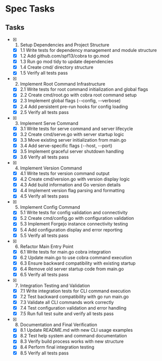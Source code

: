 # Spec Tasks

## Tasks

- [x] 1. Setup Dependencies and Project Structure
  - [x] 1.1 Write tests for dependency management and module structure
  - [x] 1.2 Add github.com/spf13/cobra to go.mod
  - [x] 1.3 Run go mod tidy to update dependencies
  - [x] 1.4 Create cmd/ directory structure
  - [x] 1.5 Verify all tests pass

- [x] 2. Implement Root Command Infrastructure
   - [x] 2.1 Write tests for root command initialization and global flags
   - [x] 2.2 Create cmd/root.go with cobra root command setup
   - [x] 2.3 Implement global flags (--config, --verbose)
   - [x] 2.4 Add persistent pre-run hooks for config loading
   - [x] 2.5 Verify all tests pass

- [x] 3. Implement Serve Command
   - [x] 3.1 Write tests for serve command and server lifecycle
   - [x] 3.2 Create cmd/serve.go with server startup logic
   - [x] 3.3 Move existing server initialization from main.go
   - [x] 3.4 Add serve-specific flags (--host, --port)
   - [x] 3.5 Implement graceful server shutdown handling
   - [x] 3.6 Verify all tests pass

- [x] 4. Implement Version Command
   - [x] 4.1 Write tests for version command output
   - [x] 4.2 Create cmd/version.go with version display logic
   - [x] 4.3 Add build information and Go version details
   - [x] 4.4 Implement version flag parsing and formatting
   - [x] 4.5 Verify all tests pass

- [x] 5. Implement Config Command
   - [x] 5.1 Write tests for config validation and connectivity
   - [x] 5.2 Create cmd/config.go with configuration validation
   - [x] 5.3 Implement Forgejo instance connectivity testing
   - [x] 5.4 Add configuration display and error reporting
   - [x] 5.5 Verify all tests pass

- [x] 6. Refactor Main Entry Point
   - [x] 6.1 Write tests for main.go cobra integration
   - [x] 6.2 Update main.go to use cobra command execution
   - [x] 6.3 Ensure backward compatibility with existing startup
   - [x] 6.4 Remove old server startup code from main.go
   - [x] 6.5 Verify all tests pass

- [x] 7. Integration Testing and Validation
   - [x] 7.1 Write integration tests for CLI command execution
   - [x] 7.2 Test backward compatibility with go run main.go
   - [x] 7.3 Validate all CLI commands work correctly
   - [x] 7.4 Test configuration validation and error handling
   - [x] 7.5 Run full test suite and verify all tests pass

- [x] 8. Documentation and Final Verification
  - [x] 8.1 Update README.md with new CLI usage examples
  - [x] 8.2 Test help system and command documentation
  - [x] 8.3 Verify build process works with new structure
  - [x] 8.4 Perform final integration testing
  - [x] 8.5 Verify all tests pass